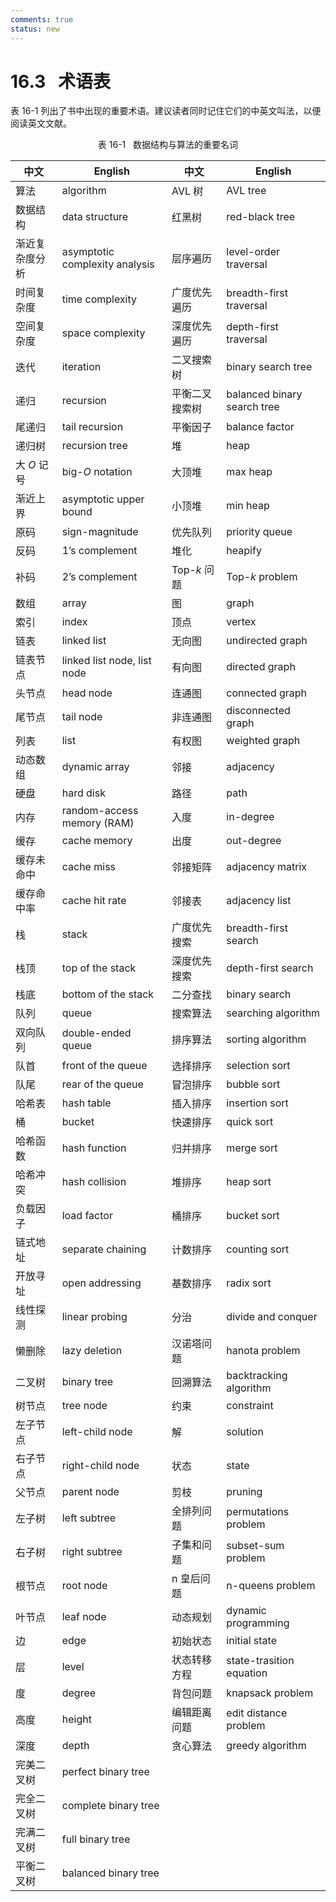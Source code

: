 ```yaml
---
comments: true
status: new
---
```


# 16.3 &nbsp; 术语表

表 16-1 列出了书中出现的重要术语。建议读者同时记住它们的中英文叫法，以便阅读英文文献。

<p align="center"> 表 16-1 &nbsp; 数据结构与算法的重要名词 </p>

<div class="center-table" markdown>

| 中文           | English                        | 中文           | English                     |
| -------------- | ------------------------------ | -------------- | --------------------------- |
| 算法           | algorithm                      | AVL 树         | AVL tree                    |
| 数据结构       | data structure                 | 红黑树         | red-black tree              |
| 渐近复杂度分析 | asymptotic complexity analysis | 层序遍历       | level-order traversal       |
| 时间复杂度     | time complexity                | 广度优先遍历   | breadth-first traversal     |
| 空间复杂度     | space complexity               | 深度优先遍历   | depth-first traversal       |
| 迭代           | iteration                      | 二叉搜索树     | binary search tree          |
| 递归           | recursion                      | 平衡二叉搜索树 | balanced binary search tree |
| 尾递归         | tail recursion                 | 平衡因子       | balance factor              |
| 递归树         | recursion tree                 | 堆             | heap                        |
| 大 $O$ 记号    | big-$O$ notation               | 大顶堆         | max heap                    |
| 渐近上界       | asymptotic upper bound         | 小顶堆         | min heap                    |
| 原码           | sign-magnitude                 | 优先队列       | priority queue              |
| 反码           | 1’s complement                 | 堆化           | heapify                     |
| 补码           | 2’s complement                 | Top-$k$ 问题   | Top-$k$ problem             |
| 数组           | array                          | 图             | graph                       |
| 索引           | index                          | 顶点           | vertex                      |
| 链表           | linked list                    | 无向图         | undirected graph            |
| 链表节点       | linked list node, list node    | 有向图         | directed graph              |
| 头节点         | head node                      | 连通图         | connected graph             |
| 尾节点         | tail node                      | 非连通图       | disconnected graph          |
| 列表           | list                           | 有权图         | weighted graph              |
| 动态数组       | dynamic array                  | 邻接           | adjacency                   |
| 硬盘           | hard disk                      | 路径           | path                        |
| 内存           | random-access memory (RAM)     | 入度           | in-degree                   |
| 缓存           | cache memory                   | 出度           | out-degree                  |
| 缓存未命中     | cache miss                     | 邻接矩阵       | adjacency matrix            |
| 缓存命中率     | cache hit rate                 | 邻接表         | adjacency list              |
| 栈             | stack                          | 广度优先搜索   | breadth-first search        |
| 栈顶           | top of the stack               | 深度优先搜索   | depth-first search          |
| 栈底           | bottom of the stack            | 二分查找       | binary search               |
| 队列           | queue                          | 搜索算法       | searching algorithm         |
| 双向队列       | double-ended queue             | 排序算法       | sorting algorithm           |
| 队首           | front of the queue             | 选择排序       | selection sort              |
| 队尾           | rear of the queue              | 冒泡排序       | bubble sort                 |
| 哈希表         | hash table                     | 插入排序       | insertion sort              |
| 桶             | bucket                         | 快速排序       | quick sort                  |
| 哈希函数       | hash function                  | 归并排序       | merge sort                  |
| 哈希冲突       | hash collision                 | 堆排序         | heap sort                   |
| 负载因子       | load factor                    | 桶排序         | bucket sort                 |
| 链式地址       | separate chaining              | 计数排序       | counting sort               |
| 开放寻址       | open addressing                | 基数排序       | radix sort                  |
| 线性探测       | linear probing                 | 分治           | divide and conquer          |
| 懒删除         | lazy deletion                  | 汉诺塔问题     | hanota problem              |
| 二叉树         | binary tree                    | 回溯算法       | backtracking algorithm      |
| 树节点         | tree node                      | 约束           | constraint                  |
| 左子节点       | left-child node                | 解             | solution                    |
| 右子节点       | right-child node               | 状态           | state                       |
| 父节点         | parent node                    | 剪枝           | pruning                     |
| 左子树         | left subtree                   | 全排列问题     | permutations problem        |
| 右子树         | right subtree                  | 子集和问题     | subset-sum problem          |
| 根节点         | root node                      | n 皇后问题     | n-queens problem            |
| 叶节点         | leaf node                      | 动态规划       | dynamic programming         |
| 边             | edge                           | 初始状态       | initial state               |
| 层             | level                          | 状态转移方程   | state-trasition equation    |
| 度             | degree                         | 背包问题       | knapsack problem            |
| 高度           | height                         | 编辑距离问题   | edit distance problem       |
| 深度           | depth                          | 贪心算法       | greedy algorithm            |
| 完美二叉树     | perfect binary tree            |                |                             |
| 完全二叉树     | complete binary tree           |                |                             |
| 完满二叉树     | full binary tree               |                |                             |
| 平衡二叉树     | balanced binary tree           |                |                             |

</div>
